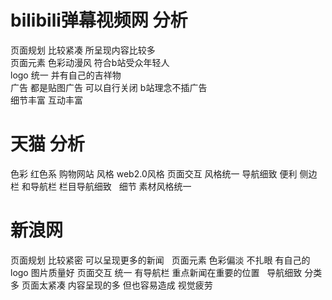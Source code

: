 # bilibili弹幕视频网 分析
页面规划 比较紧凑 所呈现内容比较多  
页面元素 色彩动漫风 符合b站受众年轻人   
logo 统一 并有自己的吉祥物   
广告 都是贴图广告 可以自行关闭 b站理念不插广告  
细节丰富 互动丰富  
# 天猫 分析  
色彩 红色系 购物网站
风格 web2.0风格 
页面交互 风格统一 导航细致 
便利 侧边栏 和导航栏 栏目导航细致  
细节 素材风格统一  
# 新浪网  
页面规划 比较紧密 可以呈现更多的新闻  
页面元素 色彩偏淡 不扎眼 有自己的logo 图片质量好
页面交互 统一 有导航栏 重点新闻在重要的位置  
导航细致 分类多
页面太紧凑 内容呈现的多 但也容易造成 视觉疲劳
